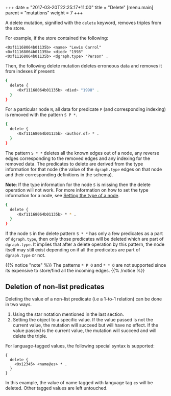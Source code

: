 +++
date = "2017-03-20T22:25:17+11:00"
title = "Delete"
[menu.main]
    parent = "mutations"
    weight = 7
+++

A delete mutation, signified with the `delete` keyword, removes triples from the store. 

For example, if the store contained the following:
```RDF
<0xf11168064b01135b> <name> "Lewis Carrol"
<0xf11168064b01135b> <died> "1998"
<0xf11168064b01135b> <dgraph.type> "Person" .
```

Then, the following delete mutation deletes erroneous data and removes it from indexes if present:

```sh
{
  delete {
     <0xf11168064b01135b> <died> "1998" .
  }
}
```

For a particular node `N`, all data for predicate `P` (and corresponding indexing) is removed with the pattern `S P *`.

```sh
{
  delete {
     <0xf11168064b01135b> <author.of> * .
  }
}
```

The pattern `S * *` deletes all the known edges out of a node, any reverse edges corresponding to the removed
edges and any indexing for the removed data. The predicates to delete are
derived from the type information for that node (the value of the `dgraph.type`
edges on that node and their corresponding definitions in the schema). 

**Note**: If the type information
for the node `S` is missing then the delete operation will not work. For more information on how to set the type
information for a node, see [Setting the type of a node](https://dgraph.io/docs/query-language/type-system/#setting-the-type-of-a-node).


```sh
{
  delete {
     <0xf11168064b01135b> * * .
  }
}
```

If the node `S` in the delete pattern `S * *` has only a few predicates as a part of `dgraph.type`,
then only those predicates will be deleted which are part of `dgraph.type`. It implies that after a delete operation
by this pattern, the node itself may still exist depending on if all the predicates are part of `dgraph.type` or not.

{{% notice "note" %}} The patterns `* P O` and `* * O` are not supported since its expensive to store/find all the incoming edges. {{% /notice %}}

## Deletion of non-list predicates

Deleting the value of a non-list predicate (i.e a 1-to-1 relation) can be done in two ways.

1. Using the star notation mentioned in the last section.
1. Setting the object to a specific value. If the value passed is not the current value, the mutation will succeed but will have no effect. If the value passed is the current value, the mutation will succeed and will delete the triple.

For language-tagged values, the following special syntax is supported:

```
{
  delete {
    <0x12345> <name@es> * .
  }
}
```

In this example, the value of name tagged with language tag `es` will be deleted.
Other tagged values are left untouched.